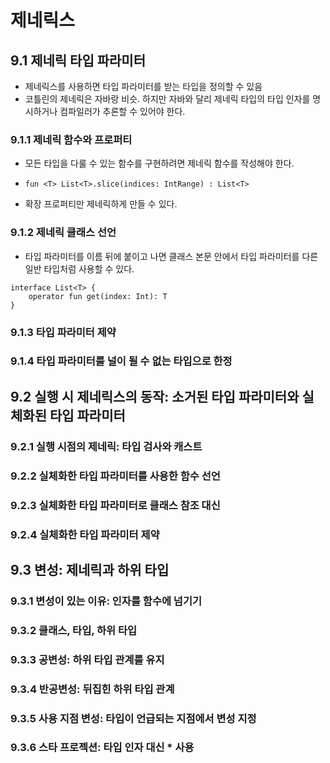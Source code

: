 # 제네릭스

## 9.1 제네릭 타입 파라미터
- 제네릭스를 사용하면 타입 파라미터를 받는 타입을 정의할 수 있음
- 코틀린의 제네릭은 자바랑 비슷. 하지만 자바와 달리 제네릭 타입의 타입 인자를 명시하거나 컴파일러가 추론할 수 있어야 한다.

### 9.1.1 제네릭 함수와 프로퍼티
- 모든 타입을 다룰 수 있는 함수를 구현하려면 제네릭 함수를 작성해야 한다.
- `fun <T> List<T>.slice(indices: IntRange) : List<T>`

- 확장 프로퍼티만 제네릭하게 만들 수 있다.

### 9.1.2 제네릭 클래스 선언
- 타입 파라미터를 이름 뒤에 붙이고 나면 클래스 본문 안에서 타입 파라미터를 다른 일반 타입처럼 사용할 수 있다. 

```
interface List<T> {
    operator fun get(index: Int): T
}
```




### 9.1.3 타입 파라미터 제약

### 9.1.4 타입 파라미터를 널이 될 수 없는 타입으로 한정


## 9.2 실행 시 제네릭스의 동작: 소거된 타입 파라미터와 실체화된 타입 파라미터

### 9.2.1 실행 시점의 제네릭: 타입 검사와 캐스트


### 9.2.2 실체화한 타입 파라미터를 사용한 함수 선언

### 9.2.3 실체화한 타입 파라미터로 클래스 참조 대신

### 9.2.4 실체화한 타입 파라미터 제약


## 9.3 변성: 제네릭과 하위 타입

### 9.3.1 변성이 있는 이유: 인자를 함수에 넘기기

### 9.3.2 클래스, 타입, 하위 타입

### 9.3.3 공변성: 하위 타입 관계를 유지

### 9.3.4 반공변성: 뒤집힌 하위 타입 관계

### 9.3.5 사용 지점 변성: 타입이 언급되는 지점에서 변성 지정

### 9.3.6 스타 프로젝션: 타입 인자 대신 * 사용





